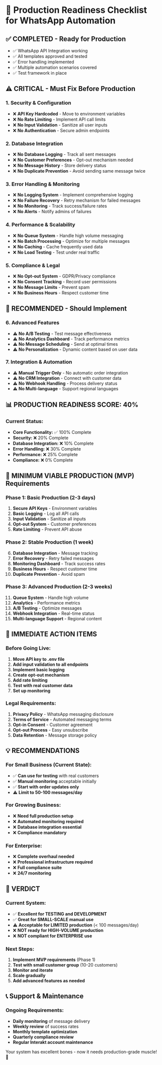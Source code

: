 # 🚀 Production Readiness Checklist for WhatsApp Automation

## ✅ **COMPLETED - Ready for Production**
- ✅ WhatsApp API Integration working
- ✅ All templates approved and tested
- ✅ Error handling implemented
- ✅ Multiple automation scenarios covered
- ✅ Test framework in place

## ⚠️ **CRITICAL - Must Fix Before Production**

### **1. Security & Configuration**
- ❌ **API Key Hardcoded** - Move to environment variables
- ❌ **No Rate Limiting** - Implement API call limits
- ❌ **No Input Validation** - Sanitize all user inputs
- ❌ **No Authentication** - Secure admin endpoints

### **2. Database Integration**
- ❌ **No Database Logging** - Track all sent messages
- ❌ **No Customer Preferences** - Opt-out mechanism needed
- ❌ **No Message History** - Store delivery status
- ❌ **No Duplicate Prevention** - Avoid sending same message twice

### **3. Error Handling & Monitoring**
- ❌ **No Logging System** - Implement comprehensive logging
- ❌ **No Failure Recovery** - Retry mechanism for failed messages
- ❌ **No Monitoring** - Track success/failure rates
- ❌ **No Alerts** - Notify admins of failures

### **4. Performance & Scalability**
- ❌ **No Queue System** - Handle high volume messaging
- ❌ **No Batch Processing** - Optimize for multiple messages
- ❌ **No Caching** - Cache frequently used data
- ❌ **No Load Testing** - Test under real traffic

### **5. Compliance & Legal**
- ❌ **No Opt-out System** - GDPR/Privacy compliance
- ❌ **No Consent Tracking** - Record user permissions
- ❌ **No Message Limits** - Prevent spam
- ❌ **No Business Hours** - Respect customer time

## 🔧 **RECOMMENDED - Should Implement**

### **6. Advanced Features**
- ⚠️ **No A/B Testing** - Test message effectiveness
- ⚠️ **No Analytics Dashboard** - Track performance metrics
- ⚠️ **No Message Scheduling** - Send at optimal times
- ⚠️ **No Personalization** - Dynamic content based on user data

### **7. Integration & Automation**
- ⚠️ **Manual Trigger Only** - No automatic order integration
- ⚠️ **No CRM Integration** - Connect with customer data
- ⚠️ **No Webhook Handling** - Process delivery status
- ⚠️ **No Multi-language** - Support regional languages

## 📊 **PRODUCTION READINESS SCORE: 40%**

### **Current Status:**
- **Core Functionality:** ✅ 100% Complete
- **Security:** ❌ 20% Complete
- **Database Integration:** ❌ 10% Complete
- **Error Handling:** ❌ 30% Complete
- **Performance:** ❌ 25% Complete
- **Compliance:** ❌ 0% Complete

## 🎯 **MINIMUM VIABLE PRODUCTION (MVP) Requirements**

### **Phase 1: Basic Production (2-3 days)**
1. **Secure API Keys** - Environment variables
2. **Basic Logging** - Log all API calls
3. **Input Validation** - Sanitize all inputs
4. **Opt-out System** - Customer preferences
5. **Rate Limiting** - Prevent API abuse

### **Phase 2: Stable Production (1 week)**
6. **Database Integration** - Message tracking
7. **Error Recovery** - Retry failed messages
8. **Monitoring Dashboard** - Track success rates
9. **Business Hours** - Respect customer time
10. **Duplicate Prevention** - Avoid spam

### **Phase 3: Advanced Production (2-3 weeks)**
11. **Queue System** - Handle high volume
12. **Analytics** - Performance metrics
13. **A/B Testing** - Optimize messages
14. **Webhook Integration** - Real-time status
15. **Multi-language Support** - Regional content

## 🚨 **IMMEDIATE ACTION ITEMS**

### **Before Going Live:**
1. **Move API key to .env file**
2. **Add input validation to all endpoints**
3. **Implement basic logging**
4. **Create opt-out mechanism**
5. **Add rate limiting**
6. **Test with real customer data**
7. **Set up monitoring**

### **Legal Requirements:**
1. **Privacy Policy** - WhatsApp messaging disclosure
2. **Terms of Service** - Automated messaging terms
3. **Opt-in Consent** - Customer agreement
4. **Opt-out Process** - Easy unsubscribe
5. **Data Retention** - Message storage policy

## 💡 **RECOMMENDATIONS**

### **For Small Business (Current State):**
- ✅ **Can use for testing** with real customers
- ✅ **Manual monitoring** acceptable initially
- ✅ **Start with order updates only**
- ⚠️ **Limit to 50-100 messages/day**

### **For Growing Business:**
- ❌ **Need full production setup**
- ❌ **Automated monitoring required**
- ❌ **Database integration essential**
- ❌ **Compliance mandatory**

### **For Enterprise:**
- ❌ **Complete overhaul needed**
- ❌ **Professional infrastructure required**
- ❌ **Full compliance suite**
- ❌ **24/7 monitoring**

## 🎯 **VERDICT**

### **Current System:**
- ✅ **Excellent for TESTING and DEVELOPMENT**
- ✅ **Great for SMALL-SCALE manual use**
- ⚠️ **Acceptable for LIMITED production** (< 100 messages/day)
- ❌ **NOT ready for HIGH-VOLUME production**
- ❌ **NOT compliant for ENTERPRISE use**

### **Next Steps:**
1. **Implement MVP requirements** (Phase 1)
2. **Test with small customer group** (10-20 customers)
3. **Monitor and iterate**
4. **Scale gradually**
5. **Add advanced features as needed**

## 📞 **Support & Maintenance**

### **Ongoing Requirements:**
- **Daily monitoring** of message delivery
- **Weekly review** of success rates
- **Monthly template optimization**
- **Quarterly compliance review**
- **Regular Interakt account maintenance**

Your system has excellent bones - now it needs production-grade muscle! 💪
